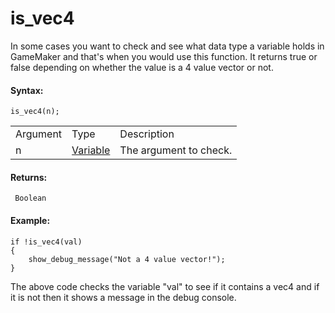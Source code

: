 # is_vec4

In some cases you want to check and see what data type a variable holds
in GameMaker and that's when you would use this function. It returns
true or false depending on whether the value is a 4 value vector or not.

#### Syntax:

``` gml
is_vec4(n);
```

|          |                                                                                   |                        |
|----------|-----------------------------------------------------------------------------------|------------------------|
| Argument | Type                                                                              | Description            |
| n        |  [Variable](../../../../GameMaker_Language/GML_Overview/Data_Types#variable)  | The argument to check. |

#### Returns:

``` gml
 Boolean
```

#### **Example:**

``` gml
if !is_vec4(val)
{
    show_debug_message("Not a 4 value vector!");
}
```

The above code checks the variable "val" to see if it contains a vec4
and if it is not then it shows a message in the debug console.
